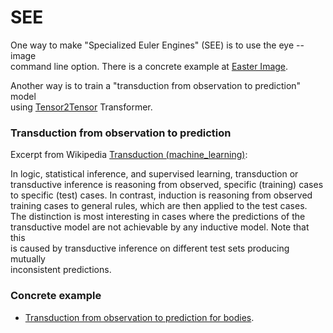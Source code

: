 # SEE

One way to make "Specialized Euler Engines" (SEE) is to use the eye --image  
command line option. There is a concrete example at [Easter Image](https://github.com/josd/fluid/tree/master/image).  

Another way is to train a "transduction from observation to prediction" model  
using [Tensor2Tensor](https://github.com/tensorflow/tensor2tensor) Transformer.  

### Transduction from observation to prediction

Excerpt from Wikipedia [Transduction (machine_learning)](https://en.wikipedia.org/wiki/Transduction_(machine_learning)):  

In logic, statistical inference, and supervised learning, transduction or  
transductive inference is reasoning from observed, specific (training) cases  
to specific (test) cases. In contrast, induction is reasoning from observed  
training cases to general rules, which are then applied to the test cases.  
The distinction is most interesting in cases where the predictions of the  
transductive model are not achievable by any inductive model. Note that this  
is caused by transductive inference on different test sets producing mutually  
inconsistent predictions.  

### Concrete example

- [Transduction from observation to prediction for bodies](transduction_bodies/observation_prediction_bodies.ipynb).  
